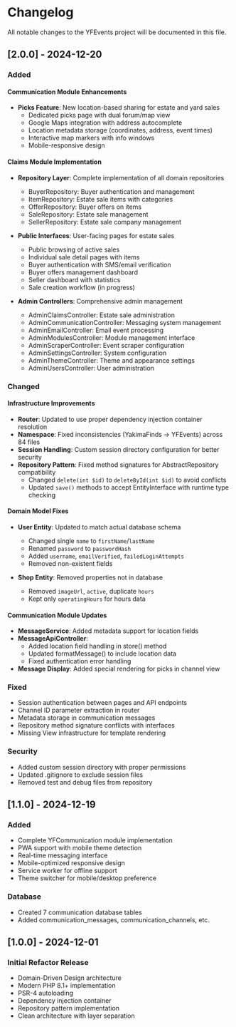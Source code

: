 # Changelog

All notable changes to the YFEvents project will be documented in this file.

## [2.0.0] - 2024-12-20

### Added

#### Communication Module Enhancements
- **Picks Feature**: New location-based sharing for estate and yard sales
  - Dedicated picks page with dual forum/map view
  - Google Maps integration with address autocomplete
  - Location metadata storage (coordinates, address, event times)
  - Interactive map markers with info windows
  - Mobile-responsive design

#### Claims Module Implementation
- **Repository Layer**: Complete implementation of all domain repositories
  - BuyerRepository: Buyer authentication and management
  - ItemRepository: Estate sale items with categories
  - OfferRepository: Buyer offers on items
  - SaleRepository: Estate sale management
  - SellerRepository: Estate sale company management

- **Public Interfaces**: User-facing pages for estate sales
  - Public browsing of active sales
  - Individual sale detail pages with items
  - Buyer authentication with SMS/email verification
  - Buyer offers management dashboard
  - Seller dashboard with statistics
  - Sale creation workflow (in progress)

- **Admin Controllers**: Comprehensive admin management
  - AdminClaimsController: Estate sale administration
  - AdminCommunicationController: Messaging system management
  - AdminEmailController: Email event processing
  - AdminModulesController: Module management interface
  - AdminScraperController: Event scraper configuration
  - AdminSettingsController: System configuration
  - AdminThemeController: Theme and appearance settings
  - AdminUsersController: User administration

### Changed

#### Infrastructure Improvements
- **Router**: Updated to use proper dependency injection container resolution
- **Namespace**: Fixed inconsistencies (YakimaFinds → YFEvents) across 84 files
- **Session Handling**: Custom session directory configuration for better security
- **Repository Pattern**: Fixed method signatures for AbstractRepository compatibility
  - Changed `delete(int $id)` to `deleteById(int $id)` to avoid conflicts
  - Updated `save()` methods to accept EntityInterface with runtime type checking

#### Domain Model Fixes
- **User Entity**: Updated to match actual database schema
  - Changed single `name` to `firstName`/`lastName`
  - Renamed `password` to `passwordHash`
  - Added `username`, `emailVerified`, `failedLoginAttempts`
  - Removed non-existent fields
  
- **Shop Entity**: Removed properties not in database
  - Removed `imageUrl`, `active`, duplicate `hours`
  - Kept only `operatingHours` for hours data

#### Communication Module Updates
- **MessageService**: Added metadata support for location fields
- **MessageApiController**: 
  - Added location field handling in store() method
  - Updated formatMessage() to include location data
  - Fixed authentication error handling
- **Message Display**: Added special rendering for picks in channel view

### Fixed
- Session authentication between pages and API endpoints
- Channel ID parameter extraction in router
- Metadata storage in communication messages
- Repository method signature conflicts with interfaces
- Missing View infrastructure for template rendering

### Security
- Added custom session directory with proper permissions
- Updated .gitignore to exclude session files
- Removed test and debug files from repository

## [1.1.0] - 2024-12-19

### Added
- Complete YFCommunication module implementation
- PWA support with mobile theme detection
- Real-time messaging interface
- Mobile-optimized responsive design
- Service worker for offline support
- Theme switcher for mobile/desktop preference

### Database
- Created 7 communication database tables
- Added communication_messages, communication_channels, etc.

## [1.0.0] - 2024-12-01

### Initial Refactor Release
- Domain-Driven Design architecture
- Modern PHP 8.1+ implementation
- PSR-4 autoloading
- Dependency injection container
- Repository pattern implementation
- Clean architecture with layer separation
